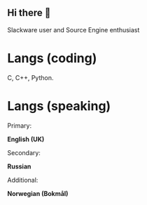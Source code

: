 ## Hi there 👋
Slackware user and Source Engine enthusiast 
# Langs (coding)
C, C++, Python.
# Langs (speaking)

Primary:

**English (UK)**

Secondary:

**Russian**

Additional:

**Norwegian (Bokmål)**
<!--
**DiegoArmando-27/DiegoArmando-27** is a ✨ _special_ ✨ repository because its `README.md` (this file) appears on your GitHub profile.

Here are some ideas to get you started:

- 🔭 I’m currently working on ...
- 🌱 I’m currently learning ...
- 👯 I’m looking to collaborate on ...
- 🤔 I’m looking for help with ...
- 💬 Ask me about ...
- 📫 How to reach me: ...
- 😄 Pronouns: ...
- ⚡ Fun fact: ...
-->
